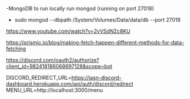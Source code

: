 -MongoDB to run locally run mongod (running on port 27018)
- sudo mongod --dbpath /System/Volumes/Data/data/db --port 27018

https://www.youtube.com/watch?v=2vVSdNZc8KU

https://prismic.io/blog/making-fetch-happen-different-methods-for-data-fetching

https://discord.com/oauth2/authorize?client_id=982418186068697128&scope=bot

DISCORD_REDIRECT_URL=https://jasn-discord-dashboard.herokuapp.com/api/auth/discord/redirect
MENU_URL=http://localhost:3000/menu